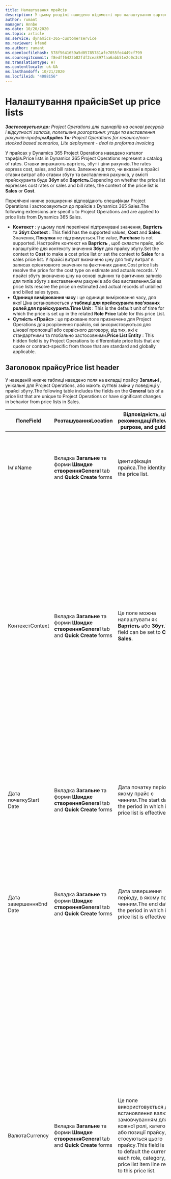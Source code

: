 ```yaml
---
title: Налаштування прайсів
description: У цьому розділі наведено відомості про налаштування вартості та прайсів.
author: rumant
manager: Annbe
ms.date: 10/20/2020
ms.topic: article
ms.service: dynamics-365-customerservice
ms.reviewer: kfend
ms.author: rumant
ms.openlocfilehash: 578f5641659a5d05785781afe7055fe4449cf799
ms.sourcegitcommit: f8edff6422b82fdf2cea897faa6abb51e2c0c3c8
ms.translationtype: HT
ms.contentlocale: uk-UA
ms.lasthandoff: 10/21/2020
ms.locfileid: "4088156"
---
```

# <a name="set-up-price-lists"></a><span data-ttu-id="ad5a5-103">Налаштування прайсів</span><span class="sxs-lookup"><span data-stu-id="ad5a5-103">Set up price lists</span></span>

<span data-ttu-id="ad5a5-104">_**Застосовується до:** Project Operations для сценаріїв на основі ресурсів і відсутності запасів, полегшене розгортання: угоди та виставлення рахунків-проформ_</span><span class="sxs-lookup"><span data-stu-id="ad5a5-104">_**Applies To:** Project Operations for resource/non-stocked based scenarios, Lite deployment - deal to proforma invoicing_</span></span>

<span data-ttu-id="ad5a5-105">У прайсах у Dynamics 365 Project Operations наведено каталог тарифів.</span><span class="sxs-lookup"><span data-stu-id="ad5a5-105">Price lists in Dynamics 365 Project Operations represent a catalog of rates.</span></span> <span data-ttu-id="ad5a5-106">Ставки виражають вартість, збут і ціни рахунків.</span><span class="sxs-lookup"><span data-stu-id="ad5a5-106">The rates express cost, sales, and bill rates.</span></span> <span data-ttu-id="ad5a5-107">Залежно від того, чи вказані в прайсі ставки витрат або ставки збуту та виставлення рахунків, у вмісті прейскуранта буде **Збут** або **Вартість**.</span><span class="sxs-lookup"><span data-stu-id="ad5a5-107">Depending on whether the price list expresses cost rates or sales and bill rates, the context of the price list is **Sales** or **Cost**.</span></span>

<span data-ttu-id="ad5a5-108">Перелічені нижче розширення відповідають специфікам Project Operations і застосовуються до прайсів з Dynamics 365 Sales.</span><span class="sxs-lookup"><span data-stu-id="ad5a5-108">The following extensions are specific to Project Operations and are applied to price lists from Dynamics 365 Sales.</span></span>

- <span data-ttu-id="ad5a5-109">**Контекст** : у цьому полі перелічені підтримувані значення, **Вартість** та **Збут**.</span><span class="sxs-lookup"><span data-stu-id="ad5a5-109">**Context** : This field has the supported values, **Cost** and **Sales**.</span></span> <span data-ttu-id="ad5a5-110">Значення, **Покупка** не підтримується.</span><span class="sxs-lookup"><span data-stu-id="ad5a5-110">The value, **Purchase** is not supported.</span></span> <span data-ttu-id="ad5a5-111">Настройте контекст на **Вартість** , щоб скласти прайс, або налаштуйте для контексту значення **Збут** для прайсу збуту.</span><span class="sxs-lookup"><span data-stu-id="ad5a5-111">Set the context to **Cost** to make a cost price list or set the context to **Sales** for a sales price list.</span></span> <span data-ttu-id="ad5a5-112">У прайсі витрат визначено ціну для типу витрат в записах орієнтовного значення та фактичних даних.</span><span class="sxs-lookup"><span data-stu-id="ad5a5-112">Cost price lists resolve the price for the cost type on estimate and actuals records.</span></span> <span data-ttu-id="ad5a5-113">У прайсі збуту визначено ціну на основі оцінних та фактичних записів для типів збуту з виставленням рахунків або без виставлення.</span><span class="sxs-lookup"><span data-stu-id="ad5a5-113">Sales price lists resolve the price on estimated and actual records of unbilled and billed sales types.</span></span>
- <span data-ttu-id="ad5a5-114">**Одиниця вимірювання часу** : це одиниця вимірювання часу, для якої Ціна встановлюється у **таблиці для прейскуранта пов'язаних ролей для прейскуранта**.</span><span class="sxs-lookup"><span data-stu-id="ad5a5-114">**Time Unit** : This is the default unit of time for which the price is set up in the related **Role Price** table for this price List.</span></span>
- <span data-ttu-id="ad5a5-115">**Сутність «Прайс»** : це приховане поле призначене для Project Operations для розрізнення прайсів, які використовуються для цінової пропозиції або сервісного договору, від тих, які є стандартними та глобально застосовними.</span><span class="sxs-lookup"><span data-stu-id="ad5a5-115">**Price List Entity** : This  hidden field is by Project Operations to differentiate price lists that are quote or contract-specific from those that are standard and globally applicable.</span></span>

## <a name="price-list-header"></a><span data-ttu-id="ad5a5-116">Заголовок прайсу</span><span class="sxs-lookup"><span data-stu-id="ad5a5-116">Price list header</span></span>

<span data-ttu-id="ad5a5-117">У наведеній нижче таблиці наведено поля на вкладці прайсу **Загальні** , унікальні для Project Operations, або мають суттєві зміни у поведінці у прайсі збуту.</span><span class="sxs-lookup"><span data-stu-id="ad5a5-117">The following table includes the fields on the **General** tab of a price list that are unique to Project Operations or have significant changes in behavior from price lists in Sales.</span></span>

| <span data-ttu-id="ad5a5-118">Поле</span><span class="sxs-lookup"><span data-stu-id="ad5a5-118">Field</span></span> | <span data-ttu-id="ad5a5-119">Розташування</span><span class="sxs-lookup"><span data-stu-id="ad5a5-119">Location</span></span> | <span data-ttu-id="ad5a5-120">Відповідність, ціль і рекомендації</span><span class="sxs-lookup"><span data-stu-id="ad5a5-120">Relevance, purpose, and guidance</span></span> | <span data-ttu-id="ad5a5-121">Вплив на наступні етапи</span><span class="sxs-lookup"><span data-stu-id="ad5a5-121">Downstream impact</span></span> |
| --- | --- | --- | --- |
| <span data-ttu-id="ad5a5-122">Ім'я</span><span class="sxs-lookup"><span data-stu-id="ad5a5-122">Name</span></span> | <span data-ttu-id="ad5a5-123">Вкладка **Загальне** та форми **Швидке створення**</span><span class="sxs-lookup"><span data-stu-id="ad5a5-123">**General** tab and **Quick Create** forms</span></span> | <span data-ttu-id="ad5a5-124">ідентифікація прайса.</span><span class="sxs-lookup"><span data-stu-id="ad5a5-124">The identity of the price list.</span></span> | <span data-ttu-id="ad5a5-125">Прайс відображається з цим значенням на всіх сторінках списків і розкривних параметрах.</span><span class="sxs-lookup"><span data-stu-id="ad5a5-125">The price list is shown with this value on all list pages and drop-down options.</span></span>|
| <span data-ttu-id="ad5a5-126">Контекст</span><span class="sxs-lookup"><span data-stu-id="ad5a5-126">Context</span></span> | <span data-ttu-id="ad5a5-127">Вкладка **Загальне** та форми **Швидке створення**</span><span class="sxs-lookup"><span data-stu-id="ad5a5-127">**General** tab and **Quick Create** forms</span></span> | <span data-ttu-id="ad5a5-128">Це поле можна налаштувати як **Вартість** або **Збут**.</span><span class="sxs-lookup"><span data-stu-id="ad5a5-128">This field can be set to **Cost** or **Sales**.</span></span> | <span data-ttu-id="ad5a5-129">Прайс зі значенням **Вартість** використовується для пошуку ціни для оцінки вартості та фактичних витрат.</span><span class="sxs-lookup"><span data-stu-id="ad5a5-129">A price list set to **Cost** is used to look up the price for cost estimates and cost actuals.</span></span> <span data-ttu-id="ad5a5-130">Прайс зі значенням **Збут** використовується для пошуку ціни для оцінки збуту та фактичного збуту.</span><span class="sxs-lookup"><span data-stu-id="ad5a5-130">A price list set to **Sales** is used to look up the price for sales estimates and sales actuals.</span></span> <span data-ttu-id="ad5a5-131">Лише прайс зі значенням вмісту **Збут** можна вкласти до прайсів проекту для клієнтів, пропозицій проекту та сервісних договорів проекту.</span><span class="sxs-lookup"><span data-stu-id="ad5a5-131">Only price lists that have the context set to **Sales** can be attached to project price lists for customers, project quotes, and project contracts.</span></span> |
| <span data-ttu-id="ad5a5-132">Дата початку</span><span class="sxs-lookup"><span data-stu-id="ad5a5-132">Start Date</span></span> | <span data-ttu-id="ad5a5-133">Вкладка **Загальне** та форми **Швидке створення**</span><span class="sxs-lookup"><span data-stu-id="ad5a5-133">**General** tab and **Quick Create** forms</span></span> | <span data-ttu-id="ad5a5-134">Дата початку періоду, в якому прайс є чинним.</span><span class="sxs-lookup"><span data-stu-id="ad5a5-134">The start date of the period in which is price list is effective.</span></span> | <span data-ttu-id="ad5a5-135">У полі **Дата завершення** це поле використовується для визначення прайсу, який застосовується для певної оцінки або фактичної позиції.</span><span class="sxs-lookup"><span data-stu-id="ad5a5-135">With the **End Date** field, this field is used to determine which price list is applicable for a certain estimate or actual line.</span></span> |
| <span data-ttu-id="ad5a5-136">Дата завершення</span><span class="sxs-lookup"><span data-stu-id="ad5a5-136">End Date</span></span> | <span data-ttu-id="ad5a5-137">Вкладка **Загальне** та форми **Швидке створення**</span><span class="sxs-lookup"><span data-stu-id="ad5a5-137">**General** tab and **Quick Create** forms</span></span> | <span data-ttu-id="ad5a5-138">Дата завершення періоду, в якому прайс є чинним.</span><span class="sxs-lookup"><span data-stu-id="ad5a5-138">The end date of the period in which is price list is effective.</span></span> | <span data-ttu-id="ad5a5-139">У полі **Дата початку** це поле використовується для визначення прайсу, який застосовується для певної оцінки або фактичної позиції.</span><span class="sxs-lookup"><span data-stu-id="ad5a5-139">With the **Start Date** field, this field is used to determine which price list is applicable for a certain estimate or actual line.</span></span> |
| <span data-ttu-id="ad5a5-140">Валюта</span><span class="sxs-lookup"><span data-stu-id="ad5a5-140">Currency</span></span> | <span data-ttu-id="ad5a5-141">Вкладка **Загальне** та форми **Швидке створення**</span><span class="sxs-lookup"><span data-stu-id="ad5a5-141">**General** tab and **Quick Create** forms</span></span> | <span data-ttu-id="ad5a5-142">Це поле використовується для встановлення валюти за замовчуванням для кожної ролі, категорії або позиції прайсу, що стосуються цього прайсу.</span><span class="sxs-lookup"><span data-stu-id="ad5a5-142">This field is used to default the currency on each role, category, or price list item line related to this price list.</span></span> | <span data-ttu-id="ad5a5-143">У полі **Збут** прайси, ролі, категорії або рядки позиції прайсу не можна створити в будь-якій іншій валюті кріс цієї.</span><span class="sxs-lookup"><span data-stu-id="ad5a5-143">On **Sales** price lists, roles, categories, or price list item lines can't be created in any currency other than this currency.</span></span> <span data-ttu-id="ad5a5-144">У прайсі **Вартість** можна створити рядок ціни ролі в будь-якій валюті.</span><span class="sxs-lookup"><span data-stu-id="ad5a5-144">On **Cost** price lists, you can create a role price line in any currency.</span></span> <span data-ttu-id="ad5a5-145">Грошова одиниця, визначена тут, використовується за замовчуванням.</span><span class="sxs-lookup"><span data-stu-id="ad5a5-145">The currency defined here is used as a default.</span></span> <span data-ttu-id="ad5a5-146">Настройки користувача, пов'язані з цінами ролей, можуть перевизначати це значення, щоб увімкнути настроювання тарифів на вартість роботи в будь-якій валюті.</span><span class="sxs-lookup"><span data-stu-id="ad5a5-146">The user setup that is related role prices can override this value to enable labor cost rate setup in any currency.</span></span> <span data-ttu-id="ad5a5-147">Вартість категорії та вартість позиції прайсу можна встановити тільки у валюті, визначеній тут.</span><span class="sxs-lookup"><span data-stu-id="ad5a5-147">Category cost rates and price list item costs can be set up only in the currency defined here.</span></span> |
| <span data-ttu-id="ad5a5-148">Одиниця часу</span><span class="sxs-lookup"><span data-stu-id="ad5a5-148">Time Unit</span></span> | <span data-ttu-id="ad5a5-149">Вкладка **Загальне** та форми **Швидке створення**</span><span class="sxs-lookup"><span data-stu-id="ad5a5-149">**General** tab and **Quick Create** forms</span></span> | <span data-ttu-id="ad5a5-150">Це поле використовується для встановлення одиниці часу за замовчуванням для кожної ролі, що стосуються цього прайсу.</span><span class="sxs-lookup"><span data-stu-id="ad5a5-150">This field is used to default the time unit on each role line related to this price list.</span></span> | <span data-ttu-id="ad5a5-151">Це значення поля використовується лише для настроювання ціни пов’язаної ролі.</span><span class="sxs-lookup"><span data-stu-id="ad5a5-151">This field value is only used on related role price setup.</span></span> <span data-ttu-id="ad5a5-152">У прайсах **Вартість** і **Збут** можна створити рядок ціни ролі за будь-яку одиницю часу.</span><span class="sxs-lookup"><span data-stu-id="ad5a5-152">On **Cost** and **Sales** price lists, you can create a role price line in any unit of time.</span></span> <span data-ttu-id="ad5a5-153">Часова одиниця, визначена тут, використовується за замовчуванням.</span><span class="sxs-lookup"><span data-stu-id="ad5a5-153">The time unit defined here is used as a default.</span></span> <span data-ttu-id="ad5a5-154">Настройки користувача, пов'язані з цінами ролей, можуть перевизначати це значення, щоб увімкнути настроювання тарифів рахунку та вартості роботи в будь-якій одиниці часу.</span><span class="sxs-lookup"><span data-stu-id="ad5a5-154">The user setup related role prices can override this value to enable labor cost and bill rate setup in any unit of time.</span></span> |
| <span data-ttu-id="ad5a5-155">Опис</span><span class="sxs-lookup"><span data-stu-id="ad5a5-155">Description</span></span> | <span data-ttu-id="ad5a5-156">Вкладка **Загальне** та форми **Швидке створення**</span><span class="sxs-lookup"><span data-stu-id="ad5a5-156">**General** tab and **Quick Create** forms</span></span> | <span data-ttu-id="ad5a5-157">Це текстове поле дає змогу надавати багаторядковий опис прайсу.</span><span class="sxs-lookup"><span data-stu-id="ad5a5-157">This text field allows you to provide a multi-line description of the price list.</span></span> | <span data-ttu-id="ad5a5-158">Це поле відображається у поданнях **Пов’язане** у прайсі в різних сутностях, що мають пов’язаний прайс.</span><span class="sxs-lookup"><span data-stu-id="ad5a5-158">This field is shown in the **Associated** views on the price list in various entities that have related price lists.</span></span> |
